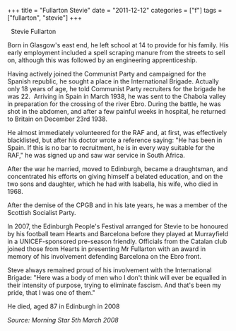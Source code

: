 +++
title = "Fullarton Stevie"
date = "2011-12-12"
categories = ["f"]
tags = ["fullarton", "stevie"]
+++

  Stevie Fullarton

Born in Glasgow's east end, he left school at 14 to provide for his family. His early employment included a spell scraping manure from the streets to sell on, although this was followed by an engineering apprenticeship.

Having actively joined the Communist Party and campaigned for the Spanish republic, he sought a place in the International Brigade. Actually only 18 years of age, he told Communist Party recruiters for the brigade he was 22.  Arriving in Spain in March 1938, he was sent to the Chabola valley in preparation for the crossing of the river Ebro. During the battle, he was shot in the abdomen, and after a few painful weeks in hospital, he returned to Britain on December 23rd 1938.

He almost immediately volunteered for the RAF and, at first, was effectively blacklisted, but after his doctor wrote a reference saying: "He has been in Spain. If this is no bar to recruitment, he is in every way suitable for the RAF," he was signed up and saw war service in South Africa.

After the war he married, moved to Edinburgh, became a draughtsman, and concentrated his efforts on giving himself a belated education, and on the two sons and daughter, which he had with Isabella, his wife, who died in 1968.

After the demise of the CPGB and in his late years, he was a member of the Scottish Socialist Party.

In 2007, the Edinburgh People's Festival arranged for Stevie to be honoured by his football team Hearts and Barcelona before they played at Murrayfield in a UNICEF-sponsored pre-season friendly. Officials from the Catalan club joined those from Hearts in presenting Mr Fullarton with an award in memory of his involvement defending Barcelona on the Ebro front.

Steve always remained proud of his involvement with the International Brigade: "Here was a body of men who I don't think will ever be equalled in their intensity of purpose, trying to eliminate fascism. And that's been my pride, that I was one of them." 

He died, aged 87 in Edinburgh in 2008

_Source: Morning Star 5th March 2008_
